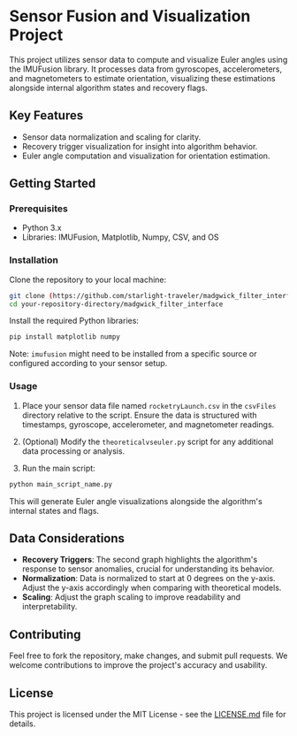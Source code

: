 # Sensor Fusion and Visualization Project

This project utilizes sensor data to compute and visualize Euler angles using the IMUFusion library. It processes data from gyroscopes, accelerometers, and magnetometers to estimate orientation, visualizing these estimations alongside internal algorithm states and recovery flags.

## Key Features

- Sensor data normalization and scaling for clarity.
- Recovery trigger visualization for insight into algorithm behavior.
- Euler angle computation and visualization for orientation estimation.

## Getting Started

### Prerequisites

- Python 3.x
- Libraries: IMUFusion, Matplotlib, Numpy, CSV, and OS

### Installation

Clone the repository to your local machine:

```bash
git clone (https://github.com/starlight-traveler/madgwick_filter_interface.git)
cd your-repository-directory/madgwick_filter_interface
```

Install the required Python libraries:

```bash
pip install matplotlib numpy
```

Note: `imufusion` might need to be installed from a specific source or configured according to your sensor setup.

### Usage

1. Place your sensor data file named `rocketryLaunch.csv` in the `csvFiles` directory relative to the script. Ensure the data is structured with timestamps, gyroscope, accelerometer, and magnetometer readings.

2. (Optional) Modify the `theoreticalvseuler.py` script for any additional data processing or analysis.

3. Run the main script:

```bash
python main_script_name.py
```

This will generate Euler angle visualizations alongside the algorithm's internal states and flags.

## Data Considerations

- **Recovery Triggers**: The second graph highlights the algorithm's response to sensor anomalies, crucial for understanding its behavior.
- **Normalization**: Data is normalized to start at 0 degrees on the y-axis. Adjust the y-axis accordingly when comparing with theoretical models.
- **Scaling**: Adjust the graph scaling to improve readability and interpretability.

## Contributing

Feel free to fork the repository, make changes, and submit pull requests. We welcome contributions to improve the project's accuracy and usability.

## License

This project is licensed under the MIT License - see the [LICENSE.md](LICENSE.md) file for details.
```
